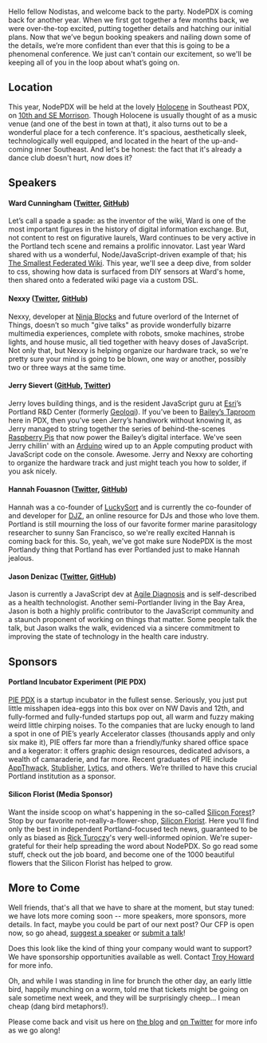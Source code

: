 
Hello fellow Nodistas, and welcome back to the party. NodePDX is coming back for another year. When we first got together a few months back, we were over-the-top excited, putting together details and hatching our initial plans. Now that we’ve begun booking speakers and nailing down some of the details, we’re more confident than ever that this is going to be a phenomenal conference. We just can't contain our excitement, so we'll be keeping all of you in the loop about what’s going on.

## Location

This year, NodePDX will be held at the lovely [Holocene](http://www.holocene.org/) in Southeast PDX, on [10th and SE Morrison](https://plus.google.com/118433524027456539719/about?gl=us&hl=en). Though Holocene is usually thought of as a music venue (and one of the best in town at that), it also turns out to be a wonderful place for a tech conference. It's spacious, aesthetically sleek, technologically well equipped, and located in the heart of the up-and-coming inner Southeast. And let's be honest: the fact that it's already a dance club doesn't hurt, now does it?

## Speakers

#### Ward Cunningham ([Twitter](https://twitter.com/WardCunningham), [GitHub](https://github.com/WardCunningham?tab=repositories))

Let’s call a spade a spade: as the inventor of the wiki, Ward is one of the most important figures in the history of digital information exchange. But, not content to rest on figurative laurels, Ward continues to be very active in the Portland tech scene and remains a prolific innovator. Last year Ward shared with us a wonderful, Node/JavaScript-driven example of that; his [The Smallest Federated Wiki](https://github.com/WardCunningham/Smallest-Federated-Wiki). This year, we'll see a deep dive, from solder to css, showing how data is surfaced from DIY sensors at Ward's home, then shared onto a federated wiki page via a custom DSL.

#### Nexxy ([Twitter](https://twitter.com/nexxylove), [GitHub](https://github.com/nexxy))

Nexxy, developer at [Ninja Blocks](http://ninjablocks.com/) and future overlord of the Internet of Things, doesn’t so much "give talks" as provide wonderfully bizarre multimedia experiences, complete with robots, smoke machines, strobe lights, and house music, all tied together with heavy doses of JavaScript. Not only that, but Nexxy is helping organize our hardware track, so we're pretty sure your mind is going to be blown, one way or another, possibly two or three ways at the same time.

#### Jerry Sievert ([GitHub](https://github.com/JerrySievert), [Twitter](https://twitter.com/jerrysievert))

Jerry loves building things, and is the resident JavaScript guru at [Esri](http://www.esri.com/)’s Portland R&D Center (formerly [Geoloqi](https://geoloqi.com/)). If you’ve been to [Bailey’s Taproom](http://www.baileystaproom.com/) here in PDX, then you’ve seen Jerry’s handiwork without knowing it, as Jerry managed to string together the series of behind-the-scenes [Raspberry Pis](http://www.raspberrypi.org/) that now power the Bailey’s digital interface. We've seen Jerry chillin' with an [Arduino](http://legitimatesounding.com/blog/Evented_Arduino_with_Node_js.html) wired up to an Apple computing product with JavaScript code on the console. Awesome. Jerry and Nexxy are cohorting to organize the hardware track and just might teach you how to solder, if you ask nicely.

#### Hannah Fouasnon ([Twitter](https://twitter.com/hanelifou), [GitHub](https://github.com/fouasnon))

Hannah was a co-founder of [LuckySort](http://luckysort.com/) and is currently the co-founder of and developer for [DJZ](http://djz.com/), an online resource for DJs and those who love them. Portland is still mourning the loss of our favorite former marine parasitology researcher to sunny San Francisco, so we're really excited Hannah is coming back for this. So, yeah, we've got make sure NodePDX is the most Portlandy thing that Portland has ever Portlanded just to make Hannah jealous.

#### Jason Denizac ([Twitter](https://twitter.com/leJDen), [GitHub](https://github.com/jden))

Jason is currently a JavaScript dev at [Agile Diagnosis](http://www.agilediagnosis.com/) and is self-described as a health technologist. Another semi-Portlander living in the Bay Area, Jason is both a highly prolific contributor to the JavaScript community and a staunch proponent of working on things that matter. Some people talk the talk, but Jason walks the walk, evidenced via a sincere commitment to improving the state of technology in the health care industry.

## Sponsors

#### Portland Incubator Experiment (PIE PDX)

[PIE PDX](http://www.piepdx.com) is a startup incubator in the fullest sense. Seriously, you just put little misshapen idea-eggs into this box over on NW Davis and 12th, and fully-formed and fully-funded startups pop out, all warm and fuzzy making weird little chirping noises. To the companies that are lucky enough to land a spot in one of PIE’s yearly Accelerator classes (thousands apply and only six make it), PIE offers far more than a friendly/funky shared office space and a kegerator: it offers graphic design resources, dedicated advisors, a wealth of camaraderie, and far more. Recent graduates of PIE include [AppThwack](https://appthwack.com), [Stublisher](http://stublisher.com/), [Lytics](http://lytics.io/), and others. We’re thrilled to have this crucial Portland institution as a sponsor.

#### Silicon Florist (Media Sponsor)

Want the inside scoop on what's happening in the so-called [Silicon Forest](http://en.wikipedia.org/wiki/Silicon_Forest)? Stop by our favorite not-really-a-flower-shop, [Silicon Florist](http://www.siliconflorist.com). Here you'll find only the best in independent Portland-focused tech news, guaranteed to be only as biased as [Rick Turoczy](http://twitter.com/turoczy)'s very well-informed opinion. We're super-grateful for their help spreading the word about NodePDX. So go read some stuff, check out the job board, and become one of the 1000 beautiful flowers that the Silicon Florist has helped to grow.


## More to Come

Well friends, that's all that we have to share at the moment, but stay tuned: we have lots more coming soon -- more speakers, more sponsors, more details. In fact, maybe you could be part of our next post? Our CFP is open now, so go ahead, [suggest a speaker](http://nodepdx.org/#speakers) or [submit a talk](http://nodepdx.org/#speakers)! 

Does this look like the kind of thing your company would want to support? We have sponsorship opportunities available as well. Contact [Troy Howard](mailto:thoward37@gmail.com?Subject=[NodePDX]%20Sponsorship) for more info.

Oh, and while I was standing in line for brunch the other day, an early little bird, happily munching on a worm, told me that tickets might be going on sale sometime next week, and they will be surprisingly cheep... I mean cheap (dang bird metaphors!).

Please come back and visit us here on [the blog](http://nodepdx.org/#blog) and [on Twitter](http://twitter.com/nodepdx) for more info as we go along!
